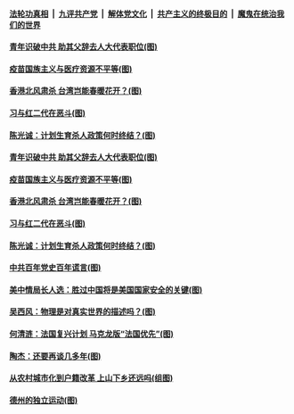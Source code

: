 ####  [法轮功真相](../../../../basic/blob/master/README.md?t=02270431) &nbsp;|&nbsp; [九评共产党](../../../../9ping.md/blob/master/README.md?t=02270431) &nbsp;|&nbsp; [解体党文化](../../../../jtdwh.md/blob/master/README.md?t=02270431)  &nbsp;|&nbsp; [共产主义的终极目的](../../../../gczydzjmd.md/blob/master/README.md?t=02270431) &nbsp;|&nbsp; [魔鬼在统治我们的世界](../../../../mgztzwmdsj.md/blob/master/README.md?t=02270431) 

#### [青年识破中共 助其父辞去人大代表职位(图)](../pages/p4/963776.md?t=02270431) 


#### [疫苗国族主义与医疗资源不平等(图)](../pages/p4/963770.md?t=02270431) 

#### [香港北风肃杀 台湾岂能春暖花开？(图)](../pages/p4/963765.md?t=02270431) 

#### [习与红二代在恶斗(图)](../pages/p4/963766.md?t=02270431) 

#### [陈光诚：计划生育杀人政策何时终结？(图)](../pages/p4/963755.md?t=02270431) 



#### [青年识破中共 助其父辞去人大代表职位(图)](../pages/p4/963776.md?t=02270431) 


#### [疫苗国族主义与医疗资源不平等(图)](../pages/p4/963770.md?t=02270431) 

#### [香港北风肃杀 台湾岂能春暖花开？(图)](../pages/p4/963765.md?t=02270431) 

#### [习与红二代在恶斗(图)](../pages/p4/963766.md?t=02270431) 

#### [陈光诚：计划生育杀人政策何时终结？(图)](../pages/p4/963755.md?t=02270431) 

#### [中共百年党史百年谎言(图)](../pages/p4/963753.md?t=02270431) 

#### [美中情局长人选：胜过中国将是美国国家安全的关键(图)](../pages/p4/963708.md?t=02270431) 


#### [吴西风：物理是对真实世界的描述吗？(图)](../pages/p4/963705.md?t=02270431) 


#### [何清涟：法国复兴计划 马克龙版“法国优先”(图)](../pages/p4/963669.md?t=02270431) 

#### [陶杰：还要再谈几多年(图)](../pages/p4/963667.md?t=02270431) 


#### [从农村城市化到户籍改革 上山下乡还远吗(组图)](../pages/p4/963538.md?t=02270431) 



#### [德州的独立运动(图)](../pages/p4/963550.md?t=02270431) 

